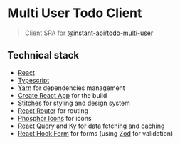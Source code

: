 # Multi User Todo Client

> Client SPA for [@instant-api/todo-multi-user](https://github.com/instant-api/todo-multi-user)

## Technical stack

- [React](https://reactjs.org/)
- [Typescript](https://www.typescriptlang.org/)
- [Yarn](https://classic.yarnpkg.com/en/) for dependencies management
- [Create React App](https://create-react-app.dev/) for the build
- [Stitches](https://stitches.dev/) for styling and design system
- [React Router](https://reactrouter.com/web/guides/quick-start) for routing
- [Phosphor Icons](https://phosphoricons.com/) for icons
- [React Query](https://react-query.tanstack.com/) and [Ky](https://github.com/sindresorhus/ky) for data fetching and caching
- [React Hook Form](https://react-hook-form.com/) for forms (using [Zod](https://github.com/colinhacks/zod) for validation)
